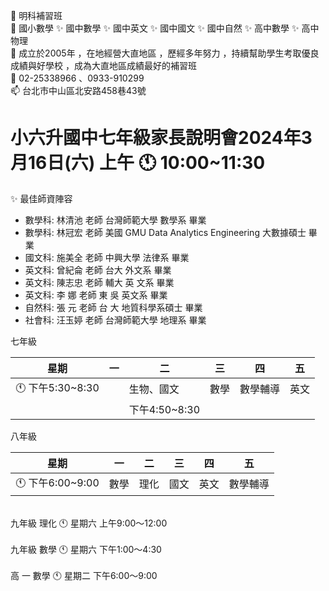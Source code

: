 👋 明科補習班 <br>
👀 國小數學 ✨ 國中數學 ✨ 國中英文 ✨ 國中國文 ✨ 國中自然 ✨ 高中數學 ✨ 高中物理 <br> 
🌱 成立於2005年 ，在地經營大直地區 ，歷經多年努力 ，持續幫助學生考取優良成績與好學校 ，成為大直地區成績最好的補習班 <br> 
💞️ 02-25338966 、0933-910299 <br> 
📫 台北市中山區北安路458巷43號 <br> 

# 小六升國中七年級家長說明會2024年3月16日(六) 上午 🕚 10:00~11:30 <br> 

✨ 最佳師資陣容 
- 數學科: 林清池 老師   台灣師範大學   數學系   畢業
- 數學科: 林冠宏 老師   美國 GMU Data Analytics Engineering   大數據碩士   畢業
- 國文科: 施美全 老師   中興大學     法律系   畢業
- 英文科: 曾紀侖 老師    台大   外文系    畢業 
- 英文科: 陳志忠 老師    輔大  英 文系   畢業 
- 英文科: 李    娜 老師    東 吳    英文系  畢業
- 自然科: 張    元 老師    台 大  地質科學系碩士   畢業 
- 社會科: 汪玉婷 老師   台灣師範大學   地理系    畢業

七年級 

| 星期            	| 一 	| 二            	| 三   	| 四       	| 五   	|
|---------------  	|----	|---------------	|------	|----------	|------	|
| 🕚 下午5:30~8:30 	|    	| 生物、國文    	| 數學 	| 數學輔導 	| 英文 	|
|               	  |    	| 下午4:50~8:30 	|      	|          	|      	|

八年級 

| 星期            	| 一   	| 二   	| 三   	| 四   	| 五       	|
|---------------  	|------	|------	|------	|------	|----------	|
| 🕚 下午6:00~9:00 	| 數學 	| 理化 	| 國文 	| 英文 	| 數學輔導 	|

<br> 
九年級 理化 🕚 星期六 上午9:00～12:00 <br> 
<br> 
九年級 數學 🕚 星期六 下午1:00～4:30 <br> 
<br> 
高  一 數學 🕚 星期二 下午6:00～9:00

